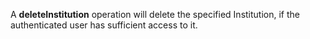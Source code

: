 A **deleteInstitution** operation will delete the specified Institution, if the authenticated user has sufficient access to it.

